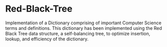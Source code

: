 # Red-Black-Tree
Implementation of a Dictionary comprising of important Computer Science terms and definitions. This dictionary has been implemented using the Red Black Tree data structure, a self-balancing tree, to optimize insertion, lookup, and efficiency of the dictionary.
